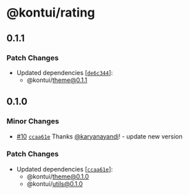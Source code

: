 # @kontui/rating

## 0.1.1

### Patch Changes

- Updated dependencies
  [[`de6c344`](https://github.com/dafundacom/kontui/commit/de6c3449384db9cae134acec0dce16c314702ca4)]:
  - @kontui/theme@0.1.1

## 0.1.0

### Minor Changes

- [#10](https://github.com/dafundacom/kontui/pull/10)
  [`ccaa61e`](https://github.com/dafundacom/kontui/commit/ccaa61e0ddb3dcf679d0a21d1c40e3464402a8fe)
  Thanks [@karyanayandi](https://github.com/karyanayandi)! - update new version

### Patch Changes

- Updated dependencies
  [[`ccaa61e`](https://github.com/dafundacom/kontui/commit/ccaa61e0ddb3dcf679d0a21d1c40e3464402a8fe)]:
  - @kontui/theme@0.1.0
  - @kontui/utils@0.1.0
